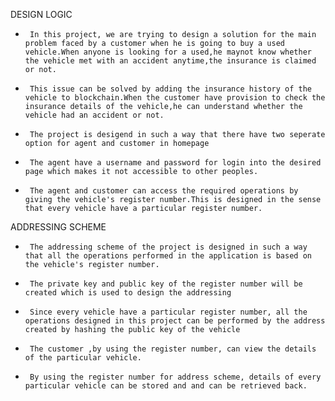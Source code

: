   DESIGN LOGIC
  *      In this project, we are trying to design a solution for the main problem faced by a customer when he is going to buy a used vehicle.When anyone is looking for a used,he maynot know whether the vehicle met with an accident anytime,the insurance is claimed or not.
     
  *      This issue can be solved by adding the insurance history of the vehicle to blockchain.When the customer have provision to check the insurance details of the vehicle,he can understand whether the vehicle had an accident or not.

  *      The project is desigend in such a way that there have two seperate option for agent and customer in homepage

  *      The agent have a username and password for login into the desired page which makes it not accessible to other peoples.

  *      The agent and customer can access the required operations by giving the vehicle's register number.This is designed in the sense that every vehicle have a particular register number.


  ADDRESSING SCHEME

  *      The addressing scheme of the project is designed in such a way that all the operations performed in the application is based on the vehicle's register number.

  *      The private key and public key of the register number will be created which is used to design the addressing 

  *      Since every vehicle have a particular register number, all the operations designed in this project can be performed by the address created by hashing the public key of the vehicle

  *      The customer ,by using the register number, can view the details of the particular vehicle.

  *      By using the register number for address scheme, details of every particular vehicle can be stored and and can be retrieved back.
